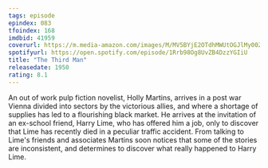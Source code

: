 ```yaml
---
tags: episode
epindex: 083
tfoindex: 168
imdbid: 41959
coverurl: https://m.media-amazon.com/images/M/MV5BYjE2OTdhMWUtOGJlMy00ZDViLWIzZjgtYjZkZGZmMDZjYmEyXkEyXkFqcGdeQXVyNzkwMjQ5NzM@._V1_SX202_CR0,0,202,300_.jpg
spotifyurl: https://open.spotify.com/episode/1Rrb98Og8UvZB4DzzYGIiU
title: "The Third Man"
releasedate: 1950
rating: 8.1
---
```


An out of work pulp fiction novelist, Holly Martins, arrives in a post war Vienna divided into sectors by the victorious allies, and where a shortage of supplies has led to a flourishing black market. He arrives at the invitation of an ex-school friend, Harry Lime, who has offered him a job, only to discover that Lime has recently died in a peculiar traffic accident. From talking to Lime's friends and associates Martins soon notices that some of the stories are inconsistent, and determines to discover what really happened to Harry Lime.